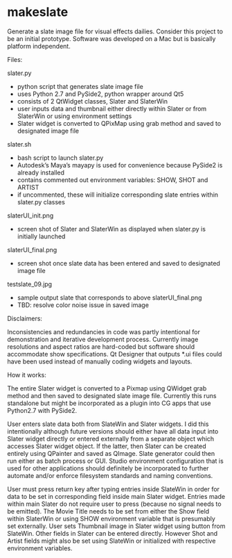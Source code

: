 # makeslate
Generate a slate image file for visual effects dailies. Consider this project to be an initial prototype.
Software was developed on a Mac but is basically platform independent.

Files:

slater.py
- python script that generates slate image file
- uses Python 2.7 and PySide2, python wrapper around Qt5
- consists of 2 QtWidget classes, Slater and SlaterWin 
- user inputs data and thumbnail either directly within Slater or from SlaterWin or using environment settings 
- Slater widget is converted to QPixMap using grab method and saved to designated image file

slater.sh
- bash script to launch slater.py
- Autodesk’s Maya’s mayapy is used for convenience because PySide2 is already installed
- contains commented out environment variables: SHOW, SHOT and ARTIST
- if uncommented, these will initialize corresponding slate entries within slater.py classes

slaterUI_init.png
- screen shot of Slater and SlaterWin as displayed when slater.py is initially launched

slaterUI_final.png
- screen shot once slate data has been entered and saved to designated image file

testslate_09.jpg
- sample output slate that corresponds to above slaterUI_final.png
- TBD: resolve color noise issue in saved image

Disclaimers:

Inconsistencies and redundancies in code was partly intentional for demonstration and iterative development process.
Currently image resolutions and aspect ratios are hard-coded but software should accommodate show specifications.
Qt Designer that outputs *.ui files could have been used instead of manually coding widgets and layouts.

How it works:

The entire Slater widget is converted to a Pixmap using QWidget grab method and then saved to designated slate image file. Currently this runs standalone but might be incorporated as a plugin into CG apps that use Python2.7 with PySide2.
 
User enters slate data both from SlateWin and Slater widgets. I did this intentionally although future versions should either have all data input into Slater widget directly or entered externally from a separate object which accesses Slater widget object. If the latter, then Slater can be created entirely using QPainter and saved as QImage. Slate generator could then run either as batch process or GUI. Studio environment configuration that is used for other applications should definitely be incorporated to further automate and/or enforce filesystem standards and naming conventions. 

User must press return key after typing entries inside SlateWin in order for data to be set in corresponding field inside main Slater widget. Entries made within main Slater do not require user to press <return> (because no signal needs to be emitted). The Movie Title needs to be set from either the Show field within SlaterWin or using SHOW environment variable that is presumably set externally. User sets Thumbnail image in Slater widget using <Load Thumbnail> button from SlateWin.  Other fields in Slater can be entered directly. However Shot and Artist fields might also be set using SlateWin or initialized with respective environment variables.


